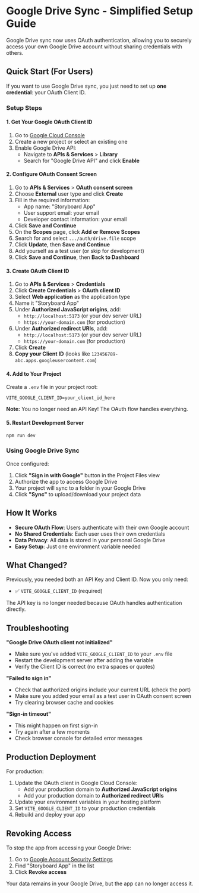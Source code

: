 # Google Drive Sync - Simplified Setup Guide

Google Drive sync now uses OAuth authentication, allowing you to securely access your own Google Drive account without sharing credentials with others.

## Quick Start (For Users)

If you want to use Google Drive sync, you just need to set up **one credential**: your OAuth Client ID.

### Setup Steps

#### 1. Get Your Google OAuth Client ID

1. Go to [Google Cloud Console](https://console.cloud.google.com/)
2. Create a new project or select an existing one
3. Enable Google Drive API:
   - Navigate to **APIs & Services** > **Library**
   - Search for "Google Drive API" and click **Enable**

#### 2. Configure OAuth Consent Screen

1. Go to **APIs & Services** > **OAuth consent screen**
2. Choose **External** user type and click **Create**
3. Fill in the required information:
   - App name: "Storyboard App"
   - User support email: your email
   - Developer contact information: your email
4. Click **Save and Continue**
5. On the **Scopes** page, click **Add or Remove Scopes**
6. Search for and select `.../auth/drive.file` scope
7. Click **Update**, then **Save and Continue**
8. Add yourself as a test user (or skip for development)
9. Click **Save and Continue**, then **Back to Dashboard**

#### 3. Create OAuth Client ID

1. Go to **APIs & Services** > **Credentials**
2. Click **Create Credentials** > **OAuth client ID**
3. Select **Web application** as the application type
4. Name it "Storyboard App"
5. Under **Authorized JavaScript origins**, add:
   - `http://localhost:5173` (or your dev server URL)
   - `https://your-domain.com` (for production)
6. Under **Authorized redirect URIs**, add:
   - `http://localhost:5173` (or your dev server URL)
   - `https://your-domain.com` (for production)
7. Click **Create**
8. **Copy your Client ID** (looks like `123456789-abc.apps.googleusercontent.com`)

#### 4. Add to Your Project

Create a `.env` file in your project root:

```env
VITE_GOOGLE_CLIENT_ID=your_client_id_here
```

**Note:** You no longer need an API Key! The OAuth flow handles everything.

#### 5. Restart Development Server

```bash
npm run dev
```

### Using Google Drive Sync

Once configured:

1. Click **"Sign in with Google"** button in the Project Files view
2. Authorize the app to access Google Drive
3. Your project will sync to a folder in your Google Drive
4. Click **"Sync"** to upload/download your project data

## How It Works

- **Secure OAuth Flow**: Users authenticate with their own Google account
- **No Shared Credentials**: Each user uses their own credentials
- **Data Privacy**: All data is stored in your personal Google Drive
- **Easy Setup**: Just one environment variable needed

## What Changed?

Previously, you needed both an API Key and Client ID. Now you only need:
- ✅ `VITE_GOOGLE_CLIENT_ID` (required)

The API key is no longer needed because OAuth handles authentication directly.

## Troubleshooting

**"Google Drive OAuth client not initialized"**
- Make sure you've added `VITE_GOOGLE_CLIENT_ID` to your `.env` file
- Restart the development server after adding the variable
- Verify the Client ID is correct (no extra spaces or quotes)

**"Failed to sign in"**
- Check that authorized origins include your current URL (check the port)
- Make sure you added your email as a test user in OAuth consent screen
- Try clearing browser cache and cookies

**"Sign-in timeout"**
- This might happen on first sign-in
- Try again after a few moments
- Check browser console for detailed error messages

## Production Deployment

For production:

1. Update the OAuth client in Google Cloud Console:
   - Add your production domain to **Authorized JavaScript origins**
   - Add your production domain to **Authorized redirect URIs**
2. Update your environment variables in your hosting platform
3. Set `VITE_GOOGLE_CLIENT_ID` to your production credentials
4. Rebuild and deploy your app

## Revoking Access

To stop the app from accessing your Google Drive:

1. Go to [Google Account Security Settings](https://myaccount.google.com/permissions)
2. Find "Storyboard App" in the list
3. Click **Revoke access**

Your data remains in your Google Drive, but the app can no longer access it.
